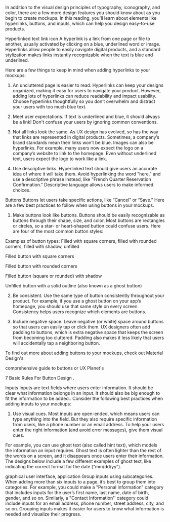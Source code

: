 In addition to the visual design principles of typography, iconography, and color, there are a few more design features you should know about as you begin to create mockups. In this reading, you'll learn about elements like hyperlinks, buttons, and inputs, which can help you design easy-to-use products.

Hyperlinked text
link icon
A hyperlink is a link from one page or file to another, usually activated by clicking on a blue, underlined word or image. Hyperlinks allow people to easily navigate digital products, and a standard stylization makes links instantly recognizable when the text is blue and underlined.

Here are a few things to keep in mind when adding hyperlinks to your mockups:

1. An uncluttered page is easier to read. Hyperlinks can keep your designs organized, making it easy for users to navigate your product. However, adding lots of hyperlinks can reduce readability and impact usability. Choose hyperlinks thoughtfully so you don’t overwhelm and distract your users with too much blue text.

2. Meet user expectations. If text is underlined and blue, it should always be a link! Don't confuse your users by ignoring common conventions.

3. Not all links look the same. As UX design has evolved, so has the way that links are represented in digital products. Sometimes, a company’s brand standards mean their links won’t be blue. Images can also be hyperlinks. For example, many users now expect the logo on a company’s website to link to the homepage. Even without underlined text, users expect the logo to work like a link.

4. Use descriptive links. Hyperlinked text should give users an accurate idea of where it will take them. Avoid hyperlinking the word "here," and use a descriptive phrase instead, like "French Quarter Reservation Confirmation." Descriptive language allows users to make informed choices.

Buttons
Buttons let users take specific actions, like “Cancel” or “Save.” Here are a few best practices to follow when using buttons in your mockups.

1. Make buttons look like buttons. Buttons should be easily recognizable as buttons through their shape, size, and color. Most buttons are rectangles or circles, so a star- or heart-shaped button could confuse users. Here are four of the most common button styles:

Examples of button types: Filled with square corners, filled with rounded corners, filled with shadow, unfilled

Filled button with square corners

Filled button with rounded corners

Filled button (square or rounded) with shadow

Unfilled button with a solid outline (also known as a ghost button)

2. Be consistent. Use the same type of button consistently throughout your product. For example, if you use a ghost button on your app’s homepage, you should use that same style on every screen. Consistency helps users recognize which elements are buttons.

3. Include negative space. Leave negative (or white) space around buttons so that users can easily tap or click them. UX designers often add padding to buttons, which is extra negative space that keeps the screen from becoming too cluttered. Padding also makes it less likely that users will accidentally tap a neighboring button. 

To find out more about adding buttons to your mockups, check out Material Design's
 
comprehensive guide to buttons
 or UX Planet's
 
7 Basic Rules For Button Design
.

Inputs
Inputs are text fields where users enter information. It should be clear what information belongs in an input. It should also be big enough to fit the information to be added.. Consider the following best practices when adding inputs to your mockups:

1. Use visual cues. Most inputs are open-ended, which means users can type anything into the field. But they also require specific information from users, like a phone number or an email address. To help your users enter the right information (and avoid error messages), give them visual cues.

For example, you can use ghost text (also called hint text), which models the information an input requires.  Ghost text is often lighter than the rest of the words on a screen, and it disappears once users enter their information. The designs below include a few different examples of ghost text, like indicating the correct format for the date (“mm/dd/yy”). 


graphical user interface, application
Group inputs using subcategories. When adding more than six inputs to a page, it’s best to group them into categories. For example, you could make a "Personal Information" category that includes inputs for the user’s first name, last name, date of birth, gender, and so on. Similarly, a "Contact Information'' category could include inputs for an email address, phone number, street address, city, and so on. Grouping inputs makes it easier for users to know what information is needed and visualize their progress.